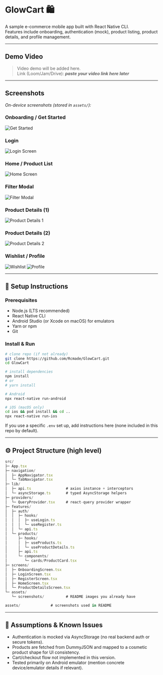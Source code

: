 # GlowCart 🛍️

A sample e-commerce mobile app built with React Native CLI.  
Features include onboarding, authentication (mock), product listing, product details, and profile management.

---

## Demo Video

> Video demo will be added here.  
> Link (Loom/Jam/Drive): **_paste your video link here later_**

---

## Screenshots

_On-device screenshots (stored in `assets/`):_

### Onboarding / Get Started

![Get Started](./assets/GetStarted.jpg)

### Login

![Login Screen](./assets/LoginScreen.jpg)

### Home / Product List

![Home Screen](./assets/HomeScreen.jpg)

### Filter Modal

![Filter Modal](./assets/FilterModal.jpg)

### Product Details (1)

![Product Details 1](./assets/ProductDetails1.jpg)

### Product Details (2)

![Product Details 2](./assets/ProductDetails2.jpg)

### Wishlist / Profile

![Wishlist](./assets/Wishlist.jpg)
![Profile](./assets/ProfileScreen.jpg)

---

## 🚀 Setup Instructions

### Prerequisites

- Node.js (LTS recommended)
- React Native CLI
- Android Studio (or Xcode on macOS) for emulators
- Yarn or npm
- Git

### Install & Run

```bash
# clone repo (if not already)
git clone https://github.com/Rcmade/GlowCart.git
cd GlowCart

# install dependencies
npm install
# or
# yarn install

# Android
npx react-native run-android

# iOS (macOS only)
cd ios && pod install && cd ..
npx react-native run-ios
```

If you use a specific `.env` set up, add instructions here (none included in this repo by default).

---

## ⚙️ Project Structure (high level)

```js
src/
├─ App.tsx
├─ navigation/
│  ├─ AppNavigator.tsx
│  └─ TabNavigator.tsx
├─ lib/
│  ├─ api.ts                # axios instance + interceptors
│  └─ asyncStorage.ts       # typed AsyncStorage helpers
├─ providers/
│  └─ QueryProvider.tsx     # react-query provider wrapper
├─ features/
│  ├─ auth/
│  │  ├─ hooks/
│  │  │  ├─ useLogin.ts
│  │  │  └─ useRegister.ts
│  │  └─ api.ts
│  └─ products/
│     ├─ hooks/
│     │  ├─ useProducts.ts
│     │  └─ useProductDetails.ts
│     ├─ api.ts
│     └─ components/
│        └─ cards/ProductCard.tsx
├─ screens/
│  ├─ OnboardingScreen.tsx
│  ├─ LoginScreen.tsx
│  ├─ RegisterScreen.tsx
│  ├─ HomeScreen.tsx
│  └─ ProductDetailsScreen.tsx
└─ assets/
   └─ screenshots/          # README images you already have

assets/              # screenshots used in README
```

---

## 📌 Assumptions & Known Issues

- Authentication is mocked via AsyncStorage (no real backend auth or secure tokens).
- Products are fetched from DummyJSON and mapped to a cosmetic product shape for UI consistency.
- Cart/checkout flow not implemented in this version.
- Tested primarily on Android emulator (mention concrete device/emulator details if relevant).
<!-- - Video demo to be added later. -->
